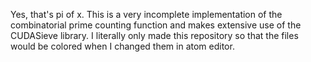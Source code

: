 Yes, that's pi of x.  This is a very incomplete implementation of the combinatorial
prime counting function and makes extensive use of the CUDASieve library.  I literally
only made this repository so that the files would be colored when I changed them
in atom editor.
